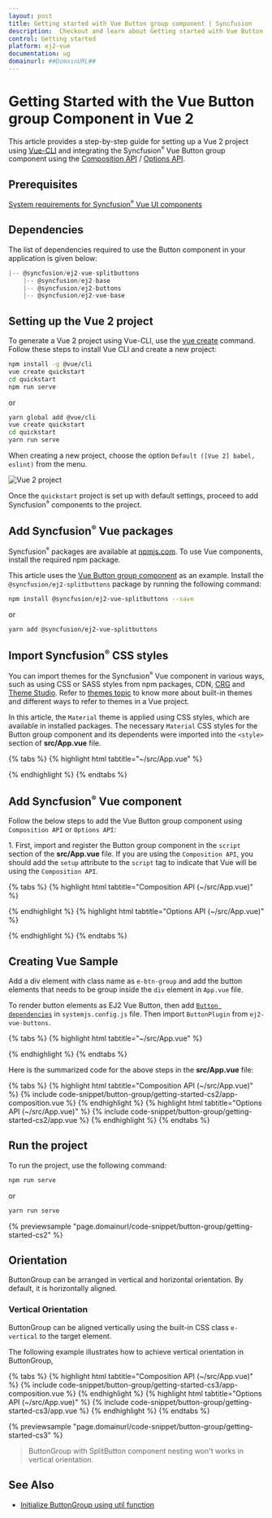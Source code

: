 ```yaml
---
layout: post
title: Getting started with Vue Button group component | Syncfusion
description:  Checkout and learn about Getting started with Vue Button group component of Syncfusion Essential JS 2 and more details.
control: Getting started 
platform: ej2-vue
documentation: ug
domainurl: ##DomainURL##
---
```


# Getting Started with the Vue Button group Component in Vue 2

This article provides a step-by-step guide for setting up a Vue 2 project using [Vue-CLI](https://cli.vuejs.org/) and integrating the Syncfusion<sup style="font-size:70%">&reg;</sup> Vue Button group component using the [Composition API](https://vuejs.org/guide/introduction.html#composition-api) / [Options API](https://vuejs.org/guide/introduction.html#options-api).

## Prerequisites

[System requirements for Syncfusion<sup style="font-size:70%">&reg;</sup> Vue UI components](https://ej2.syncfusion.com/vue/documentation/system-requirements/)

## Dependencies

The list of dependencies required to use the Button component in your application is given below:

```js
|-- @syncfusion/ej2-vue-splitbuttons
    |-- @syncfusion/ej2-base
    |-- @syncfusion/ej2-buttons
    |-- @syncfusion/ej2-vue-base
```

## Setting up the Vue 2 project

To generate a Vue 2 project using Vue-CLI, use the [vue create](https://cli.vuejs.org/#getting-started) command. Follow these steps to install Vue CLI and create a new project:

```bash
npm install -g @vue/cli
vue create quickstart
cd quickstart
npm run serve
```

or

```bash
yarn global add @vue/cli
vue create quickstart
cd quickstart
yarn run serve
```

When creating a new project, choose the option `Default ([Vue 2] babel, eslint)` from the menu.

![Vue 2 project](../appearance/images/vue2-terminal.png)

Once the `quickstart` project is set up with default settings, proceed to add Syncfusion<sup style="font-size:70%">&reg;</sup> components to the project.

## Add Syncfusion<sup style="font-size:70%">&reg;</sup> Vue packages

Syncfusion<sup style="font-size:70%">&reg;</sup> packages are available at [npmjs.com](https://www.npmjs.com/search?q=ej2-vue). To use Vue components, install the required npm package.

This article uses the [Vue Button group component](https://www.syncfusion.com/vue-components/vue-button-group) as an example. Install the `@syncfusion/ej2-splitbuttons` package by running the following command:

```bash
npm install @syncfusion/ej2-vue-splitbuttons --save
```
or

```bash
yarn add @syncfusion/ej2-vue-splitbuttons
```

## Import Syncfusion<sup style="font-size:70%">&reg;</sup> CSS styles

You can import themes for the Syncfusion<sup style="font-size:70%">&reg;</sup> Vue component in various ways, such as using CSS or SASS styles from npm packages, CDN, [CRG](https://ej2.syncfusion.com/javascript/documentation/common/custom-resource-generator/) and [Theme Studio](https://ej2.syncfusion.com/vue/documentation/appearance/theme-studio/). Refer to [themes topic](https://ej2.syncfusion.com/vue/documentation/appearance/theme/) to know more about built-in themes and different ways to refer to themes in a Vue project.

In this article, the `Material` theme is applied using CSS styles, which are available in installed packages. The necessary `Material` CSS styles for the Button group component and its dependents were imported into the `<style>` section of **src/App.vue** file.

{% tabs %}
{% highlight html tabtitle="~/src/App.vue" %}

<style>
@import "../node_modules/@syncfusion/ej2-base/styles/material.css";
@import "../node_modules/@syncfusion/ej2-buttons/styles/material.css";
@import "../node_modules/@syncfusion/ej2-popups/styles/material.css";
@import "../node_modules/@syncfusion/ej2-splitbuttons/styles/material.css";
</style>

{% endhighlight %}
{% endtabs %}

## Add Syncfusion<sup style="font-size:70%">&reg;</sup> Vue component

Follow the below steps to add the Vue Button group component using `Composition API` or `Options API`:

1\. First, import and register the Button group component in the `script` section of the **src/App.vue** file. If you are using the `Composition API`, you should add the `setup` attribute to the `script` tag to indicate that Vue will be using the `Composition API`.

{% tabs %}
{% highlight html tabtitle="Composition API (~/src/App.vue)" %}

<script setup>
import { ButtonComponent as EjsButton } from '@syncfusion/ej2-vue-buttons';
</script>

{% endhighlight %}
{% highlight html tabtitle="Options API (~/src/App.vue)" %}

<script>
import { ButtonComponent } from '@syncfusion/ej2-vue-buttons';

export default {
  components: {
    'ejs-button': ButtonComponent
  }
}
</script>

{% endhighlight %}
{% endtabs %}

## Creating Vue Sample

Add a div element with class name as `e-btn-group` and add the button elements that needs to be group inside the `div` element in `App.vue` file.

To render button elements as EJ2 Vue Button, then add [`Button dependencies`](./../button/getting-started#dependencies) in `systemjs.config.js` file. Then import `ButtonPlugin` from `ej2-vue-buttons`.

{% tabs %}
{% highlight html tabtitle="~/src/App.vue" %}

<template>
  <div id='app'>
    <div class="e-btn-group">
        <ejs-button>HTML</ejs-button>
        <ejs-button>CSS</ejs-button>
        <ejs-button>Javascript</ejs-button>
    </div>
  </div>
</template>

{% endhighlight %}
{% endtabs %}

Here is the summarized code for the above steps in the **src/App.vue** file:

{% tabs %}
{% highlight html tabtitle="Composition API (~/src/App.vue)" %}
{% include code-snippet/button-group/getting-started-cs2/app-composition.vue %}
{% endhighlight %}
{% highlight html tabtitle="Options API (~/src/App.vue)" %}
{% include code-snippet/button-group/getting-started-cs2/app.vue %}
{% endhighlight %}
{% endtabs %}

## Run the project

To run the project, use the following command:

```bash
npm run serve
```

or

```bash
yarn run serve
```
        
{% previewsample "page.domainurl/code-snippet/button-group/getting-started-cs2" %}

## Orientation

ButtonGroup can be arranged in vertical and horizontal orientation. By default, it is horizontally aligned.

### Vertical Orientation

ButtonGroup can be aligned vertically using the built-in CSS class `e-vertical` to the target element.

The following example illustrates how to achieve vertical orientation in ButtonGroup,

{% tabs %}
{% highlight html tabtitle="Composition API (~/src/App.vue)" %}
{% include code-snippet/button-group/getting-started-cs3/app-composition.vue %}
{% endhighlight %}
{% highlight html tabtitle="Options API (~/src/App.vue)" %}
{% include code-snippet/button-group/getting-started-cs3/app.vue %}
{% endhighlight %}
{% endtabs %}
        
{% previewsample "page.domainurl/code-snippet/button-group/getting-started-cs3" %}

> ButtonGroup with SplitButton component nesting won't works in vertical orientation.

## See Also

* [Initialize ButtonGroup using util function](./how-to/initialize-buttongroup-using-util-function)